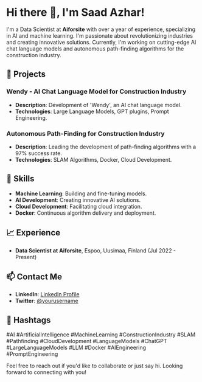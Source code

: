 # Hi there 👋, I'm Saad Azhar!

I'm a Data Scientist at **Aiforsite** with over a year of experience, specializing in AI and machine learning. I'm passionate about revolutionizing industries and creating innovative solutions. Currently, I'm working on cutting-edge AI chat language models and autonomous path-finding algorithms for the construction industry.

## 🚀 Projects
### Wendy - AI Chat Language Model for Construction Industry
- **Description**: Development of 'Wendy', an AI chat language model.
- **Technologies**: Large Language Models, GPT plugins, Prompt Engineering.

### Autonomous Path-Finding for Construction Industry
- **Description**: Leading the development of path-finding algorithms with a 97% success rate.
- **Technologies**: SLAM Algorithms, Docker, Cloud Development.

## 💼 Skills
- **Machine Learning**: Building and fine-tuning models.
- **AI Development**: Creating innovative AI solutions.
- **Cloud Development**: Facilitating cloud integration.
- **Docker**: Continuous algorithm delivery and deployment.

## 📈 Experience
- **Data Scientist at Aiforsite**, Espoo, Uusimaa, Finland (Jul 2022 - Present)

## 📫 Contact Me
- **LinkedIn**: [LinkedIn Profile](https://www.linkedin.com/in/yourusername/)
- **Twitter**: [@yourusername](https://twitter.com/yourusername)


## 📌 Hashtags
\#AI \#ArtificialIntelligence \#MachineLearning \#ConstructionIndustry \#SLAM \#Pathfinding \#CloudDevelopment \#LanguageModels \#ChatGPT \#LargeLanguageModels \#LLM \#Docker \#AIEngineering \#PromptEngineering

Feel free to reach out if you'd like to collaborate or just say hi. Looking forward to connecting with you!
